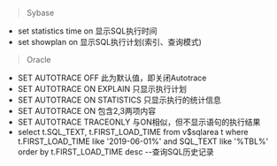 > Sybase
- set statistics time on 显示SQL执行时间 
- set showplan on 显示SQL执行计划(索引、查询模式) 

> Oracle
- SET AUTOTRACE OFF 此为默认值，即关闭Autotrace 
- SET AUTOTRACE ON EXPLAIN 只显示执行计划
- SET AUTOTRACE ON STATISTICS 只显示执行的统计信息
- SET AUTOTRACE ON 包含2,3两项内容
- SET AUTOTRACE TRACEONLY 与ON相似，但不显示语句的执行结果
- select t.SQL_TEXT, t.FIRST_LOAD_TIME from v$sqlarea t where t.FIRST_LOAD_TIME like '2019-06-01%' and SQL_TEXT like '%TBL%' order by t.FIRST_LOAD_TIME desc --查询SQL历史记录
